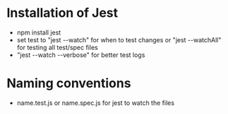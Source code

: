 # Installation of Jest
- npm install jest
- set test to "jest --watch" for when to test changes or "jest --watchAll" for testing all test/spec files
- "jest --watch --verbose" for better test logs

# Naming conventions
- name.test.js or name.spec.js for jest to watch the files